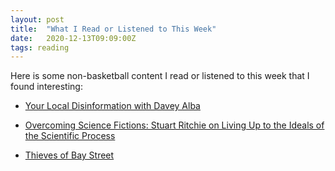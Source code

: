 ```yaml
---
layout: post
title:  "What I Read or Listened to This Week"
date:   2020-12-13T09:09:00Z
tags: reading
---
```

Here is some non-basketball content I read or listened to this week that I found interesting:


* [Your Local Disinformation with Davey Alba](https://podcasts.apple.com/ie/podcast/your-local-disinformation-with-davey-alba/id1382983397?i=1000501702867)

* [Overcoming Science Fictions: Stuart Ritchie on Living Up to the Ideals of the Scientific Process](https://behavioralscientist.org/overcoming-science-fictions-a-qa-with-stuart-ritchie-about-living-up-to-the-ideals-of-the-scientific-process-2/)

* [Thieves of Bay Street](https://www.penguinrandomhouse.ca/books/208480/thieves-of-bay-street-by-bruce-livesey/9780307359650)

